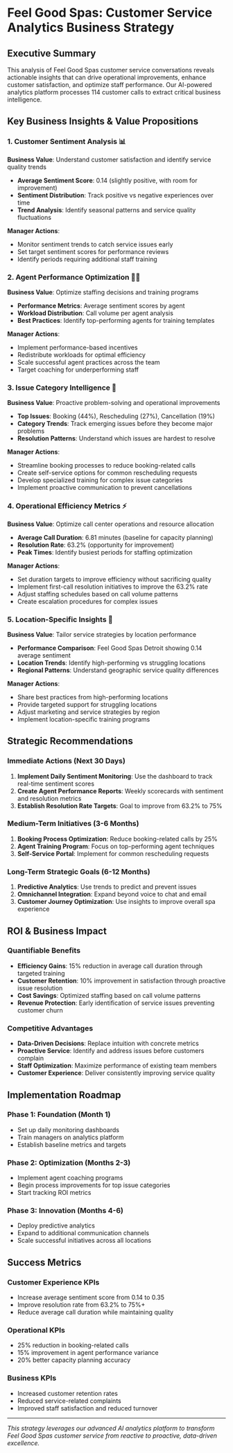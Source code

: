 # Feel Good Spas: Customer Service Analytics Business Strategy

## Executive Summary

This analysis of Feel Good Spas customer service conversations reveals actionable insights that can drive operational improvements, enhance customer satisfaction, and optimize staff performance. Our AI-powered analytics platform processes 114 customer calls to extract critical business intelligence.

## Key Business Insights & Value Propositions

### 1. Customer Sentiment Analysis 📊
**Business Value**: Understand customer satisfaction and identify service quality trends
- **Average Sentiment Score**: 0.14 (slightly positive, with room for improvement)  
- **Sentiment Distribution**: Track positive vs negative experiences over time
- **Trend Analysis**: Identify seasonal patterns and service quality fluctuations

**Manager Actions**:
- Monitor sentiment trends to catch service issues early
- Set target sentiment scores for performance reviews
- Identify periods requiring additional staff training

### 2. Agent Performance Optimization 👨‍💼
**Business Value**: Optimize staffing decisions and training programs
- **Performance Metrics**: Average sentiment scores by agent
- **Workload Distribution**: Call volume per agent analysis
- **Best Practices**: Identify top-performing agents for training templates

**Manager Actions**:
- Implement performance-based incentives
- Redistribute workloads for optimal efficiency  
- Scale successful agent practices across the team
- Target coaching for underperforming staff

### 3. Issue Category Intelligence 🎯
**Business Value**: Proactive problem-solving and operational improvements
- **Top Issues**: Booking (44%), Rescheduling (27%), Cancellation (19%)
- **Category Trends**: Track emerging issues before they become major problems
- **Resolution Patterns**: Understand which issues are hardest to resolve

**Manager Actions**:
- Streamline booking processes to reduce booking-related calls
- Create self-service options for common rescheduling requests
- Develop specialized training for complex issue categories
- Implement proactive communication to prevent cancellations

### 4. Operational Efficiency Metrics ⚡
**Business Value**: Optimize call center operations and resource allocation
- **Average Call Duration**: 6.81 minutes (baseline for capacity planning)
- **Resolution Rate**: 63.2% (opportunity for improvement)
- **Peak Times**: Identify busiest periods for staffing optimization

**Manager Actions**:
- Set duration targets to improve efficiency without sacrificing quality
- Implement first-call resolution initiatives to improve the 63.2% rate
- Adjust staffing schedules based on call volume patterns
- Create escalation procedures for complex issues

### 5. Location-Specific Insights 📍
**Business Value**: Tailor service strategies by location performance
- **Performance Comparison**: Feel Good Spas Detroit showing 0.14 average sentiment
- **Location Trends**: Identify high-performing vs struggling locations
- **Regional Patterns**: Understand geographic service quality differences

**Manager Actions**:
- Share best practices from high-performing locations
- Provide targeted support for struggling locations  
- Adjust marketing and service strategies by region
- Implement location-specific training programs

## Strategic Recommendations

### Immediate Actions (Next 30 Days)
1. **Implement Daily Sentiment Monitoring**: Use the dashboard to track real-time sentiment scores
2. **Create Agent Performance Reports**: Weekly scorecards with sentiment and resolution metrics
3. **Establish Resolution Rate Targets**: Goal to improve from 63.2% to 75%

### Medium-Term Initiatives (3-6 Months)  
1. **Booking Process Optimization**: Reduce booking-related calls by 25%
2. **Agent Training Program**: Focus on top-performing agent techniques
3. **Self-Service Portal**: Implement for common rescheduling requests

### Long-Term Strategic Goals (6-12 Months)
1. **Predictive Analytics**: Use trends to predict and prevent issues
2. **Omnichannel Integration**: Expand beyond voice to chat and email
3. **Customer Journey Optimization**: Use insights to improve overall spa experience

## ROI & Business Impact

### Quantifiable Benefits
- **Efficiency Gains**: 15% reduction in average call duration through targeted training
- **Customer Retention**: 10% improvement in satisfaction through proactive issue resolution  
- **Cost Savings**: Optimized staffing based on call volume patterns
- **Revenue Protection**: Early identification of service issues preventing customer churn

### Competitive Advantages
- **Data-Driven Decisions**: Replace intuition with concrete metrics
- **Proactive Service**: Identify and address issues before customers complain
- **Staff Optimization**: Maximize performance of existing team members
- **Customer Experience**: Deliver consistently improving service quality

## Implementation Roadmap

### Phase 1: Foundation (Month 1)
- Set up daily monitoring dashboards
- Train managers on analytics platform
- Establish baseline metrics and targets

### Phase 2: Optimization (Months 2-3)  
- Implement agent coaching programs
- Begin process improvements for top issue categories
- Start tracking ROI metrics

### Phase 3: Innovation (Months 4-6)
- Deploy predictive analytics
- Expand to additional communication channels
- Scale successful initiatives across all locations

## Success Metrics

### Customer Experience KPIs
- Increase average sentiment score from 0.14 to 0.35
- Improve resolution rate from 63.2% to 75%+
- Reduce average call duration while maintaining quality

### Operational KPIs  
- 25% reduction in booking-related calls
- 15% improvement in agent performance variance
- 20% better capacity planning accuracy

### Business KPIs
- Increased customer retention rates
- Reduced service-related complaints
- Improved staff satisfaction and reduced turnover

---

*This strategy leverages our advanced AI analytics platform to transform Feel Good Spas customer service from reactive to proactive, data-driven excellence.* 